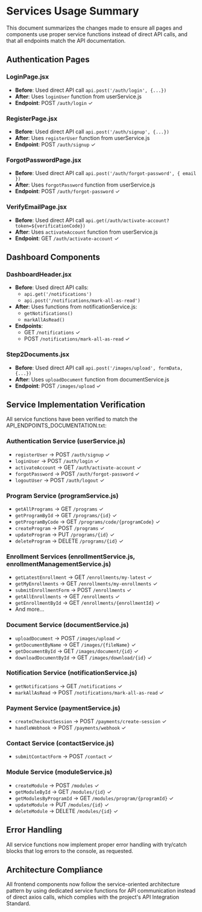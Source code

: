 # Services Usage Summary

This document summarizes the changes made to ensure all pages and components use proper service functions instead of direct API calls, and that all endpoints match the API documentation.

## Authentication Pages

### LoginPage.jsx
- **Before**: Used direct API call `api.post('/auth/login', {...})`
- **After**: Uses `loginUser` function from userService.js
- **Endpoint**: POST `/auth/login` ✓

### RegisterPage.jsx
- **Before**: Used direct API call `api.post('/auth/signup', {...})`
- **After**: Uses `registerUser` function from userService.js
- **Endpoint**: POST `/auth/signup` ✓

### ForgotPasswordPage.jsx
- **Before**: Used direct API call `api.post('/auth/forgot-password', { email })`
- **After**: Uses `forgotPassword` function from userService.js
- **Endpoint**: POST `/auth/forgot-password` ✓

### VerifyEmailPage.jsx
- **Before**: Used direct API call `api.get(/auth/activate-account?token=${verificationCode})`
- **After**: Uses `activateAccount` function from userService.js
- **Endpoint**: GET `/auth/activate-account` ✓

## Dashboard Components

### DashboardHeader.jsx
- **Before**: Used direct API calls:
  - `api.get('/notifications')`
  - `api.post('/notifications/mark-all-as-read')`
- **After**: Uses functions from notificationService.js:
  - `getNotifications()`
  - `markAllAsRead()`
- **Endpoints**:
  - GET `/notifications` ✓
  - POST `/notifications/mark-all-as-read` ✓

### Step2Documents.jsx
- **Before**: Used direct API call `api.post('/images/upload', formData, {...})`
- **After**: Uses `uploadDocument` function from documentService.js
- **Endpoint**: POST `/images/upload` ✓

## Service Implementation Verification

All service functions have been verified to match the API_ENDPOINTS_DOCUMENTATION.txt:

### Authentication Service (userService.js)
- `registerUser` → POST `/auth/signup` ✓
- `loginUser` → POST `/auth/login` ✓
- `activateAccount` → GET `/auth/activate-account` ✓
- `forgotPassword` → POST `/auth/forgot-password` ✓
- `logoutUser` → POST `/auth/logout` ✓

### Program Service (programService.js)
- `getAllPrograms` → GET `/programs` ✓
- `getProgramById` → GET `/programs/{id}` ✓
- `getProgramByCode` → GET `/programs/code/{programCode}` ✓
- `createProgram` → POST `/programs` ✓
- `updateProgram` → PUT `/programs/{id}` ✓
- `deleteProgram` → DELETE `/programs/{id}` ✓

### Enrollment Services (enrollmentService.js, enrollmentManagementService.js)
- `getLatestEnrollment` → GET `/enrollments/my-latest` ✓
- `getMyEnrollments` → GET `/enrollments/my-enrollments` ✓
- `submitEnrollmentForm` → POST `/enrollments` ✓
- `getAllEnrollments` → GET `/enrollments` ✓
- `getEnrollmentById` → GET `/enrollments/{enrollmentId}` ✓
- And more...

### Document Service (documentService.js)
- `uploadDocument` → POST `/images/upload` ✓
- `getDocumentByName` → GET `/images/{fileName}` ✓
- `getDocumentById` → GET `/images/document/{id}` ✓
- `downloadDocumentById` → GET `/images/download/{id}` ✓

### Notification Service (notificationService.js)
- `getNotifications` → GET `/notifications` ✓
- `markAllAsRead` → POST `/notifications/mark-all-as-read` ✓

### Payment Service (paymentService.js)
- `createCheckoutSession` → POST `/payments/create-session` ✓
- `handleWebhook` → POST `/payments/webhook` ✓

### Contact Service (contactService.js)
- `submitContactForm` → POST `/contact` ✓

### Module Service (moduleService.js)
- `createModule` → POST `/modules` ✓
- `getModuleById` → GET `/modules/{id}` ✓
- `getModulesByProgramId` → GET `/modules/program/{programId}` ✓
- `updateModule` → PUT `/modules/{id}` ✓
- `deleteModule` → DELETE `/modules/{id}` ✓

## Error Handling

All service functions now implement proper error handling with try/catch blocks that log errors to the console, as requested.

## Architecture Compliance

All frontend components now follow the service-oriented architecture pattern by using dedicated service functions for API communication instead of direct axios calls, which complies with the project's API Integration Standard.